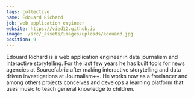 ```yaml
---
tags: collective
name: Édouard Richard
job: web application engineer
website: https://vied12.github.io
image: ./src/_assets/images/uploads/edouard.jpg
position: 9
---
```

Édouard Richard is a web application engineer in data journalism and interactive storytelling. For the last few years he has built tools for news agencies at Sourcefabric after making interactive storytelling and data driven investigations at Journalism++. He works now as a freelancer and among others projects conceives and develops a learning platform that uses music to teach general knowledge to children.